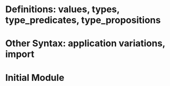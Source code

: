 # Definitions: values, types, type\_predicates, type\_propositions
# Other Syntax: application variations, import
# Initial Module
